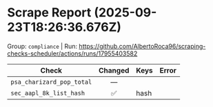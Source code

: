 # Scrape Report (2025-09-23T18:26:36.676Z)

Group: `compliance`  |  Run: https://github.com/AlbertoRoca96/scraping-checks-scheduler/actions/runs/17955403582

| Check | Changed | Keys | Error |
|---|:---:|:--|:--|
| `psa_charizard_pop_total` | — |  |  |
| `sec_aapl_8k_list_hash` | ✅ | hash |  |
